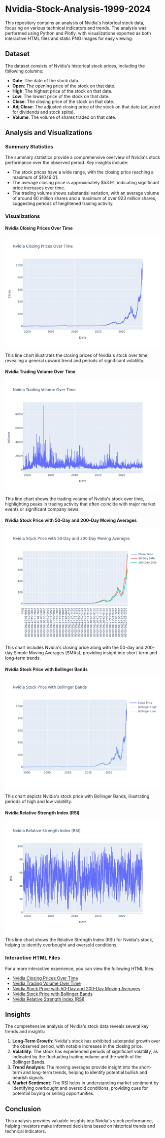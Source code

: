 # Nvidia-Stock-Analysis-1999-2024

This repository contains an analysis of Nvidia's historical stock data, focusing on various technical indicators and trends. The analysis was performed using Python and Plotly, with visualizations exported as both interactive HTML files and static PNG images for easy viewing.

## Dataset

The dataset consists of Nvidia's historical stock prices, including the following columns:

- **Date**: The date of the stock data.
- **Open**: The opening price of the stock on that date.
- **High**: The highest price of the stock on that date.
- **Low**: The lowest price of the stock on that date.
- **Close**: The closing price of the stock on that date.
- **Adj Close**: The adjusted closing price of the stock on that date (adjusted for dividends and stock splits).
- **Volume**: The volume of shares traded on that date.

## Analysis and Visualizations

### Summary Statistics

The summary statistics provide a comprehensive overview of Nvidia's stock performance over the observed period. Key insights include:

- The stock prices have a wide range, with the closing price reaching a maximum of $1049.01.
- The average closing price is approximately $53.91, indicating significant price increases over time.
- The trading volume shows substantial variation, with an average volume of around 60 million shares and a maximum of over 923 million shares, suggesting periods of heightened trading activity.

### Visualizations

#### Nvidia Closing Prices Over Time

![Nvidia Closing Prices Over Time](./plots/nvidia_closing_prices.png)

This line chart illustrates the closing prices of Nvidia's stock over time, revealing a general upward trend and periods of significant volatility.

#### Nvidia Trading Volume Over Time

![Nvidia Trading Volume Over Time](./plots/nvidia_trading_volume.png)

This line chart shows the trading volume of Nvidia's stock over time, highlighting peaks in trading activity that often coincide with major market events or significant company news.

#### Nvidia Stock Price with 50-Day and 200-Day Moving Averages

![Nvidia Stock Price with 50-Day and 200-Day Moving Averages](./plots/nvidia_moving_averages.png)

This chart includes Nvidia's closing price along with the 50-day and 200-day Simple Moving Averages (SMAs), providing insight into short-term and long-term trends.

#### Nvidia Stock Price with Bollinger Bands

![Nvidia Stock Price with Bollinger Bands](./plots/nvidia_bollinger_bands.png)

This chart depicts Nvidia's stock price with Bollinger Bands, illustrating periods of high and low volatility.

#### Nvidia Relative Strength Index (RSI)

![Nvidia Relative Strength Index (RSI)](./plots/nvidia_rsi.png)

This line chart shows the Relative Strength Index (RSI) for Nvidia's stock, helping to identify overbought and oversold conditions.

### Interactive HTML Files

For a more interactive experience, you can view the following HTML files:
- [Nvidia Closing Prices Over Time](./plots/nvidia_closing_prices.html)
- [Nvidia Trading Volume Over Time](./plots/nvidia_trading_volume.html)
- [Nvidia Stock Price with 50-Day and 200-Day Moving Averages](./plots/nvidia_moving_averages.html)
- [Nvidia Stock Price with Bollinger Bands](./plots/nvidia_bollinger_bands.html)
- [Nvidia Relative Strength Index (RSI)](./plots/nvidia_rsi.html)


## Insights

The comprehensive analysis of Nvidia's stock data reveals several key trends and insights:

1. **Long-Term Growth**: Nvidia's stock has exhibited substantial growth over the observed period, with notable increases in the closing price.
2. **Volatility**: The stock has experienced periods of significant volatility, as indicated by the fluctuating trading volume and the width of the Bollinger Bands.
3. **Trend Analysis**: The moving averages provide insight into the short-term and long-term trends, helping to identify potential bullish and bearish signals.
4. **Market Sentiment**: The RSI helps in understanding market sentiment by identifying overbought and oversold conditions, providing cues for potential buying or selling opportunities.


## Conclusion

This analysis provides valuable insights into Nvidia's stock performance, helping investors make informed decisions based on historical trends and technical indicators. 